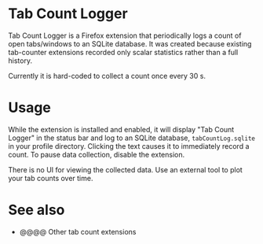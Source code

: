 # Tab Count Logger

Tab Count Logger is a Firefox extension that periodically logs a count of open tabs/windows to an SQLite database. It was created because existing tab-counter extensions recorded only scalar statistics rather than a full history.

Currently it is hard-coded to collect a count once every 30 s.

# Usage
While the extension is installed and enabled, it will display "Tab Count Logger" in the status bar and log to an SQLite database, `tabCountLog.sqlite` in your profile directory. Clicking the text causes it to immediately record a count. To pause data collection, disable the extension.

There is no UI for viewing the collected data. Use an external tool to plot your tab counts over time.

# See also
* @@@@ Other tab count extensions